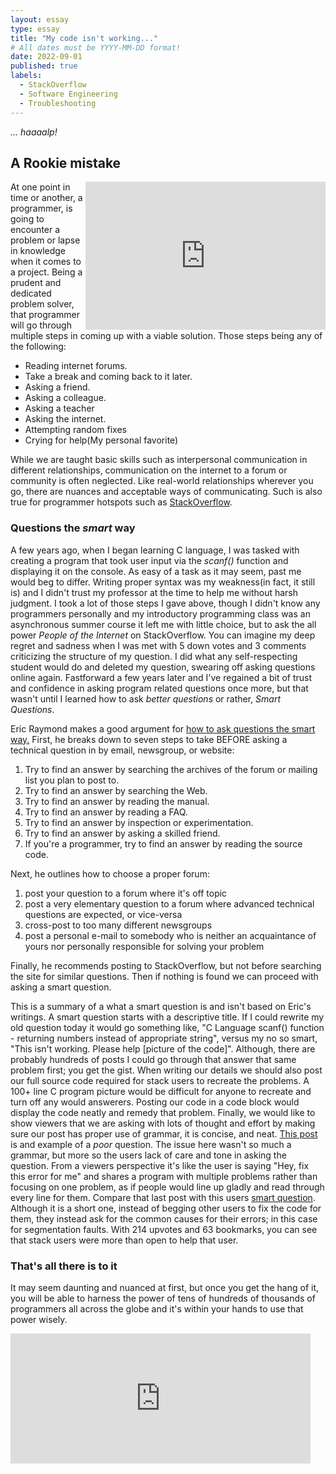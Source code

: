 ```yaml
---
layout: essay
type: essay
title: "My code isn't working..."
# All dates must be YYYY-MM-DD format!
date: 2022-09-01
published: true
labels:
  - StackOverflow
  - Software Engineering
  - Troubleshooting
---
```

*... haaaalp!*
## A Rookie mistake
<iframe src="https://giphy.com/embed/Dh5q0sShxgp13DwrvG" width="384" height="237" frameBorder="0" class="giphy-embed" allowFullScreen style="float:right"></iframe>

At one point in time or another, a programmer, is going to encounter a problem or lapse in knowledge when it comes to a project. Being a prudent and dedicated problem solver, that programmer will go through multiple steps in coming up with a viable solution. Those steps being any of the following:
<ul>
  <li>Reading internet forums.</li>
  <li>Take a break and coming back to it later.</li>
  <li>Asking a friend.</li>
  <li>Asking a colleague.</li>
  <li>Asking a teacher</li>
  <li>Asking the internet.</li>
  <li>Attempting random fixes</li>
  <li>Crying for help(My personal favorite)</li>
</ul>

While we are taught basic skills such as interpersonal communication in different  relationships, communication on the internet to a forum or community is often neglected. Like real-world relationships wherever you go, there are nuances and acceptable ways of communicating. Such is also true for programmer hotspots such as <a href="https://stackoverflow.com">StackOverflow</a>.

### Questions the *smart* way
A few years ago, when I began learning C language, I was tasked with creating a program that took user input via the *scanf()* function and displaying it on the console. As easy of a task as it may seem, past me would beg to differ. Writing proper syntax was my weakness(in fact, it still is) and I didn't trust my professor at the time to help me without harsh judgment. I took a lot of those steps I gave above, though I didn't know any programmers personally and my introductory programming class was an asynchronous summer course it left me with little choice, but to ask the all power *People of the Internet* on StackOverflow.
You can imagine my deep regret and sadness when I was met with 5 down votes and 3 comments criticizing the structure of my question. I did what any self-respecting student would do and deleted my question, swearing off asking questions online again. Fastforward a few years later and I've regained a bit of trust and confidence in asking program related questions once more, but that wasn't until I learned how to ask *better questions* or rather, *Smart Questions*.

Eric Raymond makes a good argument for <a href="http://www.catb.org/esr/faqs/smart-questions.html">how to ask questions the smart way.</a> First, he breaks down to seven steps to take BEFORE asking a technical question in by email, newsgroup, or website:
<ol>
  <li>Try to find an answer by searching the archives of the forum or mailing list you plan to post to.</li>
  <li>Try to find an answer by searching the Web.</li>
  <li>Try to find an answer by reading the manual.</li>
  <li>Try to find an answer by reading a FAQ.</li>
  <li>Try to find an answer by inspection or experimentation.</li>
  <li>Try to find an answer by asking a skilled friend.</li>
  <li>If you're a programmer, try to find an answer by reading the source code.</li>
</ol>

Next, he outlines how to choose a proper forum:
<ol>
  <li>post your question to a forum where it's off topic</li>
  <li>post a very elementary question to a forum where advanced technical questions are expected, or vice-versa</li>
  <li>cross-post to too many different newsgroups</li>
  <li>post a personal e-mail to somebody who is neither an acquaintance of yours nor personally responsible for solving your problem</li>
</ol>

Finally, he recommends posting to StackOverflow, but not before searching the site for similar questions. Then if nothing is found we can proceed with asking a smart question.

This is a summary of a what a smart question is and isn't based on Eric's writings. A smart question starts with a descriptive title. If I could rewrite my old question today it would go something like, "C Language scanf() function - returning numbers instead of appropriate string", versus my no so smart, "This isn't working. Please help [picture of the code]". Although, there are probably hundreds of posts I could go through that answer that same problem first; you get the gist. When writing our details we should also post our full source code required for stack users to recreate the problems. A 100+ line C program picture would be difficult for anyone to recreate and turn off any would answerers. Posting our code in a code block would display the code neatly and remedy that problem. Finally, we would like to show viewers that we are asking with lots of thought and effort by making sure our post has proper use of grammar, it is concise, and neat. <a href="https://stackoverflow.com/questions/30449692/where-are-the-syntax-errors-am-getting">This post</a> is and example of a *poor* question. The issue here wasn't so much a grammar, but more so the users lack of care and tone in asking the question. From a viewers perspective it's like the user is saying "Hey, fix this error for me" and shares a program with multiple problems rather than focusing on one problem, as if people would line up gladly and read through every line for them. Compare that last post with this users <a href="https://stackoverflow.com/questions/30449692/where-are-the-syntax-errors-am-getting">smart question</a>. Although it is a short one, instead of begging other users to fix the code for them, they instead ask for the common causes for their errors; in this case for segmentation faults. With 214 upvotes and 63 bookmarks, you can see that stack users were more than open to help that user.

### That's all there is to it
It may seem daunting and nuanced at first, but once you get the hang of it, you will be able to harness the power of tens of hundreds of thousands of programmers all across the globe and it's within your hands to use that power wisely.
<iframe src="https://giphy.com/embed/3o84sq21TxDH6PyYms" width="480" height="208" frameBorder="0" class="giphy-embed" allowFullScreen style="float:center"></iframe><p><a href="https://giphy.com/gifs/starwars-star-wars-episode-3-3o84sq21TxDH6PyYms"></a></p>
